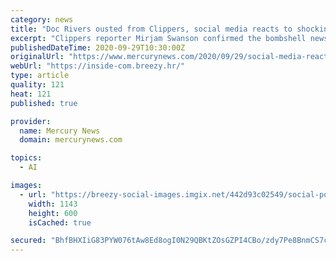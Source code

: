 ```yaml
---
category: news
title: "Doc Rivers ousted from Clippers, social media reacts to shocking decision"
excerpt: "Clippers reporter Mirjam Swanson confirmed the bombshell news on Monday that the Clippers have fired head coach Doc Rivers. The Clippers blew a 3-1 series lead in the second round of the Western Conference playoffs against the Denver Nuggets,"
publishedDateTime: 2020-09-29T10:30:00Z
originalUrl: "https://www.mercurynews.com/2020/09/29/social-media-reaction-to-the-shocking-firing-of-clippers-coach-doc-rivers/"
webUrl: "https://inside-com.breezy.hr/"
type: article
quality: 121
heat: 121
published: true

provider:
  name: Mercury News
  domain: mercurynews.com

topics:
  - AI

images:
  - url: "https://breezy-social-images.imgix.net/442d93c02549/social-portal.png?auto=format&h=600"
    width: 1143
    height: 600
    isCached: true

secured: "BhfBHXIiG83PYW076tAw8Ed8ogI0N29QBKtZOsGZPI4CBo/zdy7Pe8BnmCS7cbHMI+aqnVlBeWHyRZ5Z5DPiqf3LUUw2bXHbxUHoRioWcfnkTyRhJaZ1KzZlwwxaj3o1dso/m041pONNd29DZMTjwyqwZI46my2EKc67wbIijsTKX0lyjUCncHIVZYkPoZjUc8vAcb2cHDTTiqkQ1Vq64diwJIpk9T9ph7RtP50VhKnUUPVXetyFLH66+Vf+8Y9Efv/Cv2EJjNe5qTMvhDeRr3lCoGkfLjiPx7N4gJ9JobXhIcVJ0i6jC/RX3liWaGrtS6mPGZYIQTAhf6Cy5TkFfTQM3zJSCRJPV8KpfZ0Yun4=;Zf+bBvbFtxoI4pBCYc0EtQ=="
---
```


